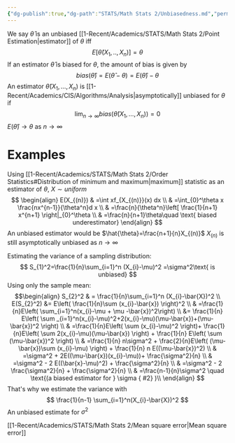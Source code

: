 ```yaml
---
{"dg-publish":true,"dg-path":"STATS/Math Stats 2/Unbiasedness.md","permalink":"/stats/math-stats-2/unbiasedness/","created":"2025-01-28T12:25:37.931-05:00","updated":"2025-07-07T17:32:42.573-04:00"}
---
```


We say $\hat{\theta}$ is an unbiased [[1-Recent/Academics/STATS/Math Stats 2/Point Estimation\|estimator]] of $\theta$ iff 
$$
E[\hat{\theta}(X_{1},..,X_{n})]=\theta
$$
If an estimator $\hat{\theta}$ is biased for $\theta$, the amount of bias is given by
$$
bias(\hat{\theta})=E(\hat{\theta}-\theta)=E(\hat{\theta})-\theta
$$
An estimator $\hat{\theta}(X_{1},\dots,X_{n})$ is [[1-Recent/Academics/CIS/Algorithms/Analysis\|asymptotically]] unbiased for $\theta$ if
$$
\lim_{ n \to \infty } bias(\hat{\theta}(X_{1},\dots,X_{n}))=0
$$
$E(\hat{\theta})\to \theta$ as $n\to \infty$
# Examples
Using [[1-Recent/Academics/STATS/Math Stats 2/Order Statistics#Distribution of minimum and maximum\|maximum]] statistic as an estimator of $\theta$, $X\sim uniform$
$$
\begin{align}
E(X_{(n)}) & =\int xf_{X_{(n)}}(x) dx \\
 & =\int_{0}^\theta x \frac{nx^{n-1}}{\theta^n}d x \\
 & =\frac{n}{\theta^n}\left[ \frac{1}{n+1} x^{n+1} \right|_{0}^\theta \\
 & =\frac{n}{n+1}\theta\quad \text{ biased underestimator}
\end{align}
$$
An unbiased estimator would be $\hat{\theta}=\frac{n+1}{n}X_{(n)}$
$X_{(n)}$ is still asymptotically unbiased as $n\to \infty$

Estimating the variance of a sampling distribution:
$$
S_{1}^2=\frac{1}{n}\sum_{i=1}^n (X_{i}-\mu)^2 =\sigma^2\text{ is unbiased}
$$
Using only the sample mean:
$$\begin{align}
S_{2}^2  & = \frac{1}{n}\sum_{i=1}^n (X_{i}-\bar{X})^2 \\
E(S_{2}^2) &= E\left( \frac{1}{n}\sum (x_{i}-\bar{x}) \right)^2 \\
 & =\frac{1}{n}E\left( \sum_{i=1}^n(x_{i}-\mu + \mu -\bar{x})^2\right) \\
 &= \frac{1}{n} E\left( \sum _{i=1}^n(x_{i}-\mu)^2+2(x_{i}-\mu)(\mu-\bar{x})+(\mu-\bar{x})^2 \right) \\
 & =\frac{1}{n}E\left( \sum (x_{i}-\mu)^2 \right)+ \frac{1}{n}E\left( \sum 2(x_{i}-\mu)(\mu-\bar{x}) \right) + \frac{1}{n} E\left( \sum (\mu-\bar{x})^2 \right) \\
 & =\frac{1}{n} n\sigma^2 + \frac{2}{n}E\left( (\mu-\bar{x})\sum (x_{i}-\mu)  \right) + \frac{1}{n} n E((\mu-\bar{x})^2) \\
 & =\sigma^2 + 2E((\mu-\bar{x})(x_{i}-\mu))+ \frac{\sigma^2}{n} \\
 & =\sigma^2 - 2 E((\bar{x}-\mu)^2) + \frac{\sigma^2}{n} \\
 & =\sigma^2 - 2 \frac{\sigma^2}{n} + \frac{\sigma^2}{n} \\
 & =\frac{n-1}{n}\sigma^2 \quad \text{(a biased estimator for } \sigma
{ #2}
 )\\
\end{align}
$$
That's why we estimate the variance with
$$
\frac{1}{n-1} \sum_{i=1}^n(X_{i}-\bar{X})^2
$$
An unbiased estimate for $\sigma^2$ 



[[1-Recent/Academics/STATS/Math Stats 2/Mean square error\|Mean square error]]